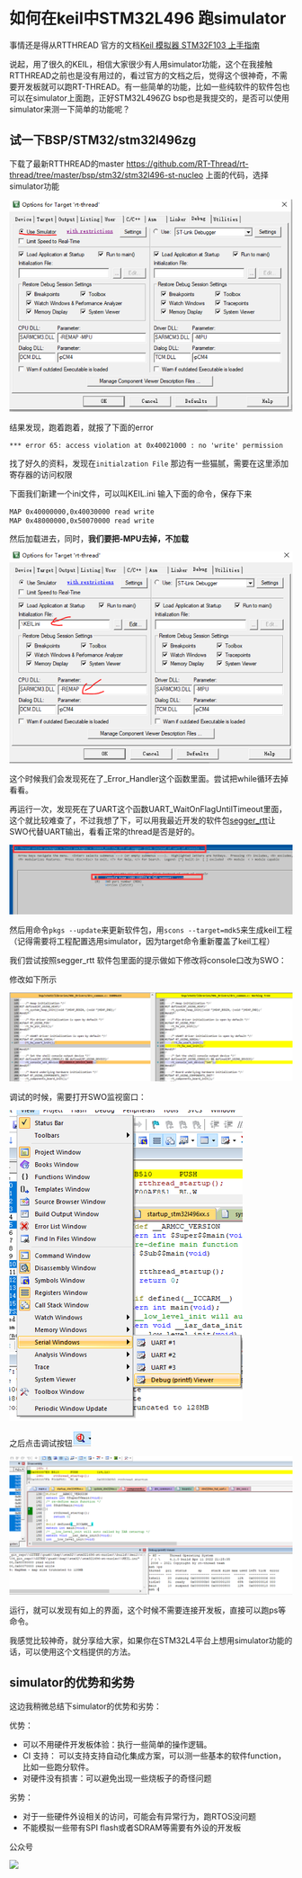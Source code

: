 # 如何在keil中STM32L496 跑simulator 

事情还是得从RTTHREAD 官方的文档[Keil 模拟器 STM32F103 上手指南](https://www.rt-thread.org/document/site/#/rt-thread-version/rt-thread-standard/tutorial/quick-start/stm32f103-simulator/stm32f103-simulator?id=keil-模拟器-stm32f103-上手指南)

说起，用了很久的KEIL，相信大家很少有人用simulator功能，这个在我接触RTTHREAD之前也是没有用过的，看过官方的文档之后，觉得这个很神奇，不需要开发板就可以跑RT-THREAD。有一些简单的功能，比如一些纯软件的软件包也可以在simulator上面跑，正好STM32L496ZG bsp也是我提交的，是否可以使用simulator来测一下简单的功能呢？

## 试一下BSP/STM32/stm32l496zg

下载了最新RTTHREAD的master https://github.com/RT-Thread/rt-thread/tree/master/bsp/stm32/stm32l496-st-nucleo 上面的代码，选择simulator功能

![image-20220411205818020](upload\image-20220411205818020.png)

结果发现，跑着跑着，就报了下面的error

```
*** error 65: access violation at 0x40021000 : no 'write' permission
```

找了好久的资料，发现在`initialzation File` 那边有一些猫腻，需要在这里添加寄存器的访问权限

下面我们新建一个ini文件，可以叫KEIL.ini  输入下面的命令，保存下来

```
MAP 0x40000000,0x40030000 read write
MAP 0x48000000,0x50070000 read write
```

然后加载进去，同时，**我们要把-MPU去掉，不加载**

![image-20220411211427284](upload\image-20220411211427284.png)

这个时候我们会发现死在了_Error_Handler这个函数里面。尝试把while循环去掉看看。

再运行一次，发现死在了UART这个函数UART_WaitOnFlagUntilTimeout里面，这个就比较难查了，不过我想了下，可以用我最近开发的软件包[segger_rtt](https://github.com/supperthomas/RTTHREAD_SEGGER_TOOL)让SWO代替UART输出，看看正常的thread是否是好的。

![image-20220411211945265](upload\image-20220411211945265.png)

然后用命令`pkgs --update`来更新软件包，用`scons --target=mdk5`来生成keil工程（记得需要将工程配置选用simulator，因为target命令重新覆盖了keil工程）

我们尝试按照segger_rtt 软件包里面的提示做如下修改将console口改为SWO：

修改如下所示

![image-20220411212601620](upload\image-20220411212601620.png)

调试的时候，需要打开SWO监视窗口：

![image-20220411212657150](upload\image-20220411212657150.png)

之后点击调试按钮![image-20220411212752639](upload\image-20220411212752639.png)

![image-20220411212747119](upload\image-20220411212747119.png)

运行，就可以发现有如上的界面，这个时候不需要连接开发板，直接可以跑ps等命令。

我感觉比较神奇，就分享给大家，如果你在STM32L4平台上想用simulator功能的话，可以使用这个文档提供的方法。

##  simulator的优势和劣势

这边我稍微总结下simulator的优势和劣势：

优势：

- 可以不用硬件开发板体验：执行一些简单的操作逻辑。
- CI 支持： 可以支持支持自动化集成方案，可以测一些基本的软件function，比如一些跑分软件。
- 对硬件没有损害：可以避免出现一些烧板子的奇怪问题

劣势：

- 对于一些硬件外设相关的访问，可能会有异常行为，跑RTOS没问题
- 不能模拟一些带有SPI flash或者SDRAM等需要有外设的开发板



公众号

![](https://gitee.com/superThomas/picture/raw/master/images/qrcode_for_gh_fd857fcc56db_430.jpg)